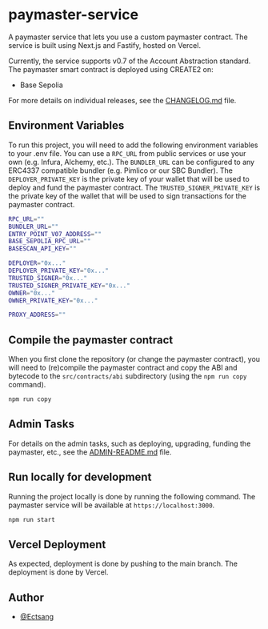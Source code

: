 # paymaster-service

A paymaster service that lets you use a custom paymaster contract. The service is built using Next.js and Fastify, hosted on Vercel.

Currently, the service supports v0.7 of the Account Abstraction standard. The paymaster smart contract is deployed using CREATE2 on:

- Base Sepolia

For more details on individual releases, see the [CHANGELOG.md](CHANGELOG.md) file.

## Environment Variables

To run this project, you will need to add the following environment variables to your .env file. You can use a `RPC_URL` from public services or use your own (e.g. Infura, Alchemy, etc.). The `BUNDLER_URL` can be configured to any ERC4337 compatible bundler (e.g. Pimlico or our SBC Bundler). The `DEPLOYER_PRIVATE_KEY` is the private key of your wallet that will be used to deploy and fund the paymaster contract. The `TRUSTED_SIGNER_PRIVATE_KEY` is the private key of the wallet that will be used to sign transactions for the paymaster contract.

```bash
RPC_URL=""
BUNDLER_URL=""
ENTRY_POINT_V07_ADDRESS=""
BASE_SEPOLIA_RPC_URL=""
BASESCAN_API_KEY=""

DEPLOYER="0x..."
DEPLOYER_PRIVATE_KEY="0x..."
TRUSTED_SIGNER="0x..."
TRUSTED_SIGNER_PRIVATE_KEY="0x..."
OWNER="0x..."
OWNER_PRIVATE_KEY="0x..."

PROXY_ADDRESS=""
```

## Compile the paymaster contract

When you first clone the repository (or change the paymaster contract), you will need to (re)compile the paymaster contract and copy the ABI and bytecode to the `src/contracts/abi` subdirectory (using the `npm run copy` command).

```bash
npm run copy
```

## Admin Tasks

For details on the admin tasks, such as deploying, upgrading, funding the paymaster, etc., see the [ADMIN-README.md](ADMIN-README.md) file.

## Run locally for development

Running the project locally is done by running the following command. The paymaster service will be available at `https://localhost:3000`.

```bash
npm run start
```

## Vercel Deployment

As expected, deployment is done by pushing to the main branch. The deployment is done by Vercel.

## Author

- [@Ectsang](https://www.github.com/Ectsang)

